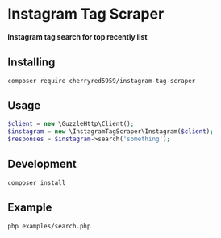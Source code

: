 # Instagram Tag Scraper

#### Instagram tag search for top recently list 

## Installing
```
composer require cherryred5959/instagram-tag-scraper
```

## Usage
``` php
$client = new \GuzzleHttp\Client();
$instagram = new \InstagramTagScraper\Instagram($client);
$responses = $instagram->search('something');
```

## Development
```
composer install
```

## Example
```
php examples/search.php
```
